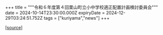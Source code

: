 +++
title = """令和６年度第４回栗山町立小中学校適正配置計画検討委員会"""
date = 2024-10-14T23:30:00.000Z
expiryDate = 2024-12-29T03:24:51.752Z
tags = ["kuriyama","news"]
+++


[[source]](https://www.town.kuriyama.hokkaido.jp/site/mirai/28773.html)
